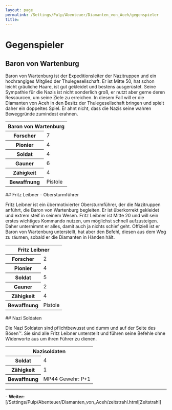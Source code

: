 ```yaml
---
layout: page
permalink: /Settings/Pulp/Abenteuer/Diamanten_von_Aceh/gegenspieler
title: 
---
```


# Gegenspieler

## Baron von Wartenburg

Baron von Wartenburg ist der Expeditionsleiter der Nazitruppen und ein hochrangiges Mitglied der Thulegesellschaft. Er ist Mitte 50, hat schon leicht gräuliche Haare, ist gut gekleidet und bestens ausgerüstet. Seine Sympathie für die Nazis ist nicht sonderlich groß, er nutzt aber gerne deren Ressourcen, um seine Ziele zu erreichen. In diesem Fall will er die Diamanten von Aceh in den Besitz der Thulegesellschaft bringen und spielt daher ein doppeltes Spiel. Er ahnt nicht, dass die Nazis seine wahren Beweggründe zumindest erahnen.

<table>
<tbody>
<tr><th colspan="2">Baron von Wartenburg</th></tr>
<tr><th>Forscher</th><td>7</td></tr>
<tr><th>Pionier</th><td>4</td></tr>
<tr><th>Soldat</th><td>4</td></tr>
<tr><th>Gauner</th><td>6</td></tr>
<tr><th>Zähigkeit</th><td>4</td></tr>
<tr><th>Bewaffnung</th><td>Pistole</td></tr>
</tbody>
</table>
## Fritz Leibner - Obersturmführer

Fritz Leibner ist ein übermotivierter Obersturmführer, der die Nazitruppen anführt, die Baron von Wartenburg begleiten. Er ist überkorrekt gekleidet und extrem steif in seinem Wesen. Fritz Leibner ist Mitte 20 und will sein erstes wichtiges Kommando nutzen, um möglichst schnell aufzusteigen. Daher unternimmt er alles, damit auch ja nichts schief geht. Offiziell ist er Baron von Wartenburg unterstellt, hat aber den Befehl, diesen aus dem Weg zu räumen, sobald er die Diamanten in Händen hält.

<table>
<tbody>
<tr><th colspan="2">Fritz Leibner</th></tr>
<tr><th>Forscher</th><td>2</td></tr>
<tr><th>Pionier</th><td>4</td></tr>
<tr><th>Soldat</th><td>5</td></tr>
<tr><th>Gauner</th><td>2</td></tr>
<tr><th>Zähigkeit</th><td>4</td></tr>
<tr><th>Bewaffnung</th><td>Pistole</td></tr>
</tbody>
</table>
## Nazi Soldaten

Die Nazi Soldaten sind pflichtbewusst und dumm und auf der Seite des Bösen&trade;. Sie sind alle Fritz Leibner unterstellt und führen seine Befehle ohne Widerworte aus um ihren Führer zu dienen.

<table>
<tbody>
<tr><th colspan="2">Nazisoldaten</th></tr>
<tr><th>Soldat</th><td>4</td></tr>
<tr><th>Zähigkeit</th><td>1</td></tr>
<tr><th>Bewaffnung</th><td>MP44 Gewehr: P+1</td></tr>
</tbody>
</table>

<hr/>
- <strong>Weiter:</strong> [/Settings/Pulp/Abenteuer/Diamanten_von_Aceh/zeitstrahl.html[Zeitstrahl]

